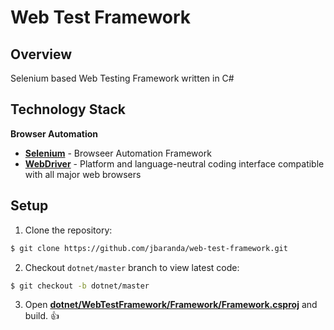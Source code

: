 # Web Test Framework

## Overview
Selenium based Web Testing Framework written in C#


## Technology Stack

**Browser Automation**
* **[Selenium](https://github.com/SeleniumHQ/selenium)** - Browseer Automation Framework
* **[WebDriver](https://w3c.github.io/webdriver/webdriver-spec.html)** - Platform and language-neutral coding interface compatible with all major web browsers


## Setup
1. Clone the repository:
```bash
$ git clone https://github.com/jbaranda/web-test-framework.git
```

2. Checkout `dotnet/master` branch to view latest code:
```bash
$ git checkout -b dotnet/master
```

3. Open **[dotnet/WebTestFramework/Framework/Framework.csproj](https://github.com/jbaranda/web-test-framework/blob/dotnet/master/dotnet/WebTestFramework/Framework/Framework.csproj)** and build. :+1: